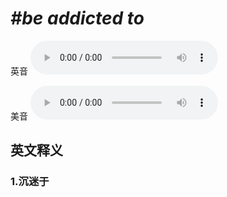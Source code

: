 # ***\#be addicted to*** 
英音
<audio src="./media/be addicted to1_AAC.aac" controls="controls"></audio>

美音
<audio src="./media/be addicted to2_AAC.aac" controls="controls"></audio>



  

英文释义
---
### 1.**沉迷于**  


